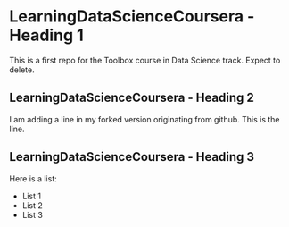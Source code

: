 # LearningDataScienceCoursera - Heading 1
This is a first repo for the Toolbox course in Data Science track.  Expect to delete.

## LearningDataScienceCoursera - Heading 2
I am adding a line in my forked version originating from github.  This is the line.

## LearningDataScienceCoursera - Heading 3
Here is a list:
* List 1
* List 2
* List 3
